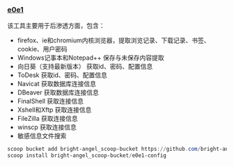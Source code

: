### [e0e1](https://github.com/eeeeeeeeee-code/e0e1-config)

该工具主要用于后渗透方面，包含：

* firefox、ie和chromium内核浏览器，提取浏览记录、下载记录、书签、cookie、用户密码
* Windows记事本和Notepad++ 保存与未保存内容提取
* 向日葵（支持最新版本） 获取id、密码、配置信息
* ToDesk 获取id、密码、配置信息
* Navicat 获取数据库连接信息
* DBeaver 获取数据库连接信息
* FinalShell 获取连接信息
* Xshell和Xftp 获取连接信息
* FileZilla 获取连接信息
* winscp 获取连接信息
* 敏感信息文件搜索

```powershell
scoop bucket add bright-angel_scoop-bucket https://github.com/bright-angel/scoop-bucket
scoop install bright-angel_scoop-bucket/e0e1-config
```